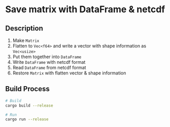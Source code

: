 # Save matrix with DataFrame & netcdf

## Description

1. Make `Matrix`
2. Flatten to `Vec<f64>` and write a vector with shape information as `Vec<usize>`
3. Put them together into `DataFrame`
4. Write `DataFrame` with netcdf format
5. Read `DataFrame` from netcdf format
6. Restore `Matrix` with flatten vector & shape information

## Build Process

```sh
# Build
cargo build --release

# Run
cargo run --release
```
